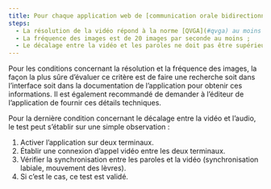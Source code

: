 ```yaml
---
title: Pour chaque application web de [communication orale bidirectionnelle](#application-web-de-communication-orale-bidirectionnelle) qui dispose d’une vidéo en temps réel, les conditions suivantes sont-elles respectées ?
steps:
  - La résolution de la vidéo répond à la norme [QVGA](#qvga) au moins ;
  - La fréquence des images est de 20 images par seconde au moins ;
  - Le décalage entre la vidéo et les paroles ne doit pas être supérieur à 100 ms.
---
```


Pour les conditions concernant la résolution et la fréquence des images, la façon la plus sûre d’évaluer ce critère est de faire une recherche soit dans l’interface soit dans la documentation de l’application pour obtenir ces informations. Il est également recommandé de demander à l’éditeur de l’application de fournir ces détails techniques.

Pour la dernière condition concernant le décalage entre la vidéo et l’audio, le test peut s’établir sur une simple observation :
1. Activer l’application sur deux terminaux.
2. Établir une connexion d’appel vidéo entre les deux terminaux.
3. Vérifier la synchronisation entre les paroles et la vidéo (synchronisation labiale, mouvement des lèvres).
4. Si c’est le cas, ce test est validé.